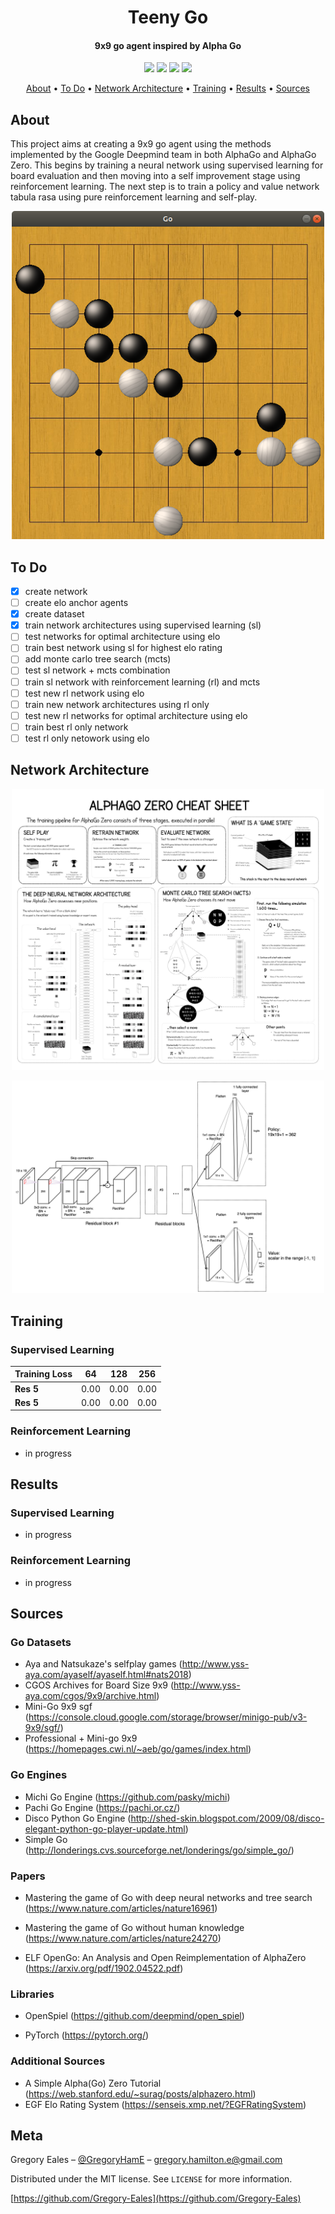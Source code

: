 <h1 align="center"> Teeny Go </h1>

<h4 align="center"> 9x9 go agent inspired by Alpha Go </h4>

<p align="center">
  <img src="https://img.shields.io/badge/Python-v3.6+-blue.svg">
  <img src="https://img.shields.io/badge/Pytorch-v1.3-orange.svg">
  <img src="https://img.shields.io/badge/Build-Passing-green.svg">
  <img src="https://img.shields.io/badge/License-MIT-blue.svg">
</p>

<p align="center">
  <a href="#About">About</a> •
  <a href="#To-Do">To Do</a> •
  <a href="#Network-Architecture">Network Architecture</a> •
  <a href="#Training">Training</a> •
  <a href="#Results">Results</a> •
  <a href="#Sources">Sources</a>
</p>

## About
This project aims at creating a 9x9 go agent using the methods implemented by the Google Deepmind team in both AlphaGo and AlphaGo Zero. This begins by training a neural network using supervised learning for board evaluation and then moving into a self improvement stage using reinforcement learning. The next step is to train a policy and value network tabula rasa using pure reinforcement learning and self-play.

<p align="center">
  <img src="https://github.com/Gregory-Eales/Teeny-Go/blob/master/utils/assets/images/go_sample.png" width="500"/>
</p>



## To Do
 - [x] create network
 - [ ] create elo anchor agents
 - [x] create dataset
 - [x] train network architectures using supervised learning (sl)
 - [ ] test networks for optimal architecture using elo
 - [ ] train best network using sl for highest elo rating
 - [ ] add monte carlo tree search (mcts)
 - [ ] test sl network + mcts combination
 - [ ] train sl network with reinforcement learning (rl) and mcts
 - [ ] test new rl network using elo
 - [ ] train new network architectures using rl only
 - [ ] test new rl networks for optimal architecture using elo
 - [ ] train best rl only network
 - [ ] test rl only netowork using elo

## Network Architecture

<p align="center">
  <img src="https://github.com/Gregory-Eales/Teeny-Go/blob/master/utils/assets/AlphaGo-CheatSheet.png" width="500"/>
</p>

<p align="center">
  <img src="https://github.com/Gregory-Eales/Teeny-Go/blob/master/utils/assets/Network_Architecture_Diagram.png" width="500"/>
</p>



## Training

### Supervised Learning

Training Loss | 64 | 128 | 256
--- | --- | --- | ---
**Res 5** | 0.00 | 0.00 | 0.00
**Res 5** | 0.00 | 0.00 | 0.00

### Reinforcement Learning
- in progress

## Results

### Supervised Learning
- in progress

### Reinforcement Learning
- in progress

## Sources

### Go Datasets

- Aya and Natsukaze's selfplay games (http://www.yss-aya.com/ayaself/ayaself.html#nats2018)
- CGOS Archives for Board Size 9x9 (http://www.yss-aya.com/cgos/9x9/archive.html)
- Mini-Go 9x9 sgf (https://console.cloud.google.com/storage/browser/minigo-pub/v3-9x9/sgf/)
- Professional + Mini-go 9x9 (https://homepages.cwi.nl/~aeb/go/games/index.html)

### Go Engines

- Michi Go Engine (https://github.com/pasky/michi)
- Pachi Go Engine (https://pachi.or.cz/)
- Disco Python Go Engine (http://shed-skin.blogspot.com/2009/08/disco-elegant-python-go-player-update.html)
- Simple Go (http://londerings.cvs.sourceforge.net/londerings/go/simple_go/)

### Papers

- Mastering the game of Go with deep neural networks and tree search (https://www.nature.com/articles/nature16961)

- Mastering the game of Go without human knowledge   
(https://www.nature.com/articles/nature24270)

- ELF OpenGo: An Analysis and Open Reimplementation of AlphaZero   
(https://arxiv.org/pdf/1902.04522.pdf)

### Libraries

- OpenSpiel (https://github.com/deepmind/open_spiel)

- PyTorch (https://pytorch.org/)

### Additional Sources

- A Simple Alpha(Go) Zero Tutorial (https://web.stanford.edu/~surag/posts/alphazero.html)
- EGF Elo Rating System (https://senseis.xmp.net/?EGFRatingSystem)


## Meta

Gregory Eales – [@GregoryHamE](https://twitter.com/GregoryHamE) – gregory.hamilton.e@gmail.com

Distributed under the MIT license. See ``LICENSE`` for more information.

[https://github.com/Gregory-Eales](https://github.com/Gregory-Eales)
